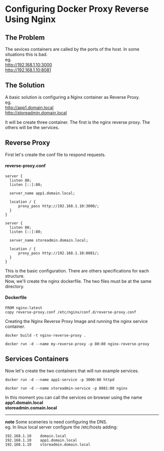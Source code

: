 # Configuring Docker Proxy Reverse Using Nginx

## The Problem 
The sevices containers are called by the ports of the host. In some situations this is bad.  
eg.  
<http://192.168.1.10:3000>  
<http://192.168.1.10:8081>

## The Solution 
A basic solution is configuring a Nginx container as Reverse Proxy.  
eg.  
<http://app1.domain.local>  
<http://storeadmin.domain.local>  

It will be create three container. The first is the nginx reverse proxy. The others will be the services.

## Reverse Proxy

First let's create the conf file to respond requests.  

#### reverse-proxy.conf  
```
server {
  listen 80;
  listen [::]:80;

  server_name app1.domain.local;

  location / {
      proxy_pass http://192.168.1.10:3000/;
  }
}

server {
  listen 80;
  listen [::]:80;

  server_name storeadmin.domain.local;

  location / {
      proxy_pass http://192.168.1.10:8081/;
  }
}
```
This is the basic configuration. There are others specifications for each structure.  
Now, we'll create the nginx dockerfile. The two files must be at the same directory.

#### Dockerfile
```
FROM nginx:latest  
copy reverse-proxy.conf /etc/nginx/conf.d/reverse-proxy.conf
```

Creating the Nginx Reverse Proxy Image and running the nginx service container.
```
docker build -t nginx-reverse-proxy .
```

```
docker run -d --name my-reverse-proxy -p 80:80 nginx-reverse-proxy
```

## Services Containers  

Now let's create the two containers that will run example services.

```
docker run -d --name app1-service -p 3000:80 httpd
```
```
docker run -d --name storeadmin-service -p 8081:80 nginx
```  

In this moment you can call the services on browser using the name  
**app1.domain.local**  
**storeadmin.comain.local**
  
  
---
**note** Some sceneries is need configuring the DNS.  
eg. In linux local server configure the /etc/hosts adding:  

```
192.168.1.10    domain.local
192.168.1.10    app1.domain.local
192.168.1.10    storeadmin.domain.local
```